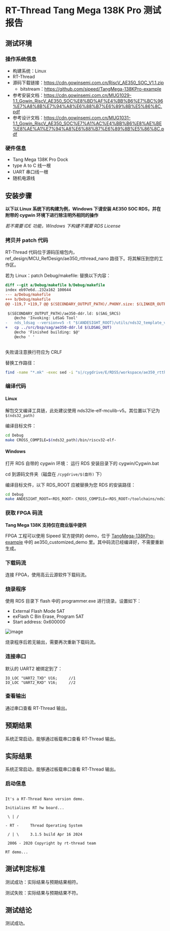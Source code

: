 # RT-Thread Tang Mega 138K Pro 测试报告

## 测试环境

### 操作系统信息

- 构建系统：Linux
- RT-Thread
- 源码下载链接：https://cdn.gowinsemi.com.cn/RiscV_AE350_SOC_V1.1.zip
	- bitstream：https://github.com/sipeed/TangMega-138KPro-example
- 参考安装文档：https://cdn.gowinsemi.com.cn/MUG1029-1.1_Gowin_RiscV_AE350_SOC%E8%BD%AF%E4%BB%B6%E7%BC%96%E7%A8%8B%E7%94%A8%E6%88%B7%E6%89%8B%E5%86%8C.pdf
- 参考设计文档：https://cdn.gowinsemi.com.cn/MUG1031-1.1_Gowin_RiscV_AE350_SOC%E7%A1%AC%E4%BB%B6%E8%AE%BE%E8%AE%A1%E7%94%A8%E6%88%B7%E6%89%8B%E5%86%8C.pdf

### 硬件信息

- Tang Mega 138K Pro Dock
- type A to C 线一根
- UART 串口线一根
- 随机电源线

## 安装步骤

**以下以 Linux 系统下的构建为例，Windows 下请安装 AE350 SOC RDS，并在附带的 cygwin 环境下进行除注明外相同的操作**

*若不需要 IDE 功能，Windows 下构建不需要 RDS License*

### 拷贝并 patch 代码

RT-Thread 代码位于源码压缩包内，ref_design/MCU_RefDesign/ae350_rtthread_nano 路径下。将其解压到您的工作区。


若为 Linux：patch Debug/makefile:
替换以下内容：
```diff
diff --git a/Debug/makefile b/Debug/makefile
index eb97e6d..232a162 100644
--- a/Debug/makefile
+++ b/Debug/makefile
@@ -119,7 +119,7 @@ $(SECONDARY_OUTPUT_PATH)/.PHONY.size: $(LINKER_OUTPUTS)
 
 $(SECONDARY_OUTPUT_PATH)/ae350-ddr.ld: $(SAG_SRCS)
 	@echo 'Invoking: LdSaG Tool'
-	nds_ldsag --version=v5 -t "$(ANDESIGHT_ROOT)/utils/nds32_template_v5.txt" "$(SAG_FILE)" -o $(LDSAG_OUT)
+	cp ../src/bsp/sag/ae350-ddr.ld $(LDSAG_OUT)
 	@echo 'Finished building: $@'
 	@echo ' '
 

```
失败请注意换行符应为 CRLF

替换工作路径：
```bash
find -name "*.mk" -exec sed -i "s|/cygdrive/E/RDS5/workspace/ae350_rtthread_nano|$(pwd)|g" {} \;
```

### 编译代码

#### Linux
解包交叉编译工具链，此处建议使用 nds32le-elf-mculib-v5。其位置以下记为 `$(nds32_path)`

编译目标文件：
```bash
cd Debug
make CROSS_COMPILE=$(nds32_path)/bin/riscv32-elf-
```

#### Windows
打开 RDS 自带的 cygwin 环境：
运行 RDS 安装目录下的 cygwin/Cygwin.bat

cd 到源码文件夹（磁盘在 `/cygdrive/$(盘符)` 下）

编译目标文件，以下 RDS_ROOT 应被替换为您 RDS 的安装路径：
```bash
cd Debug
make ANDESIGHT_ROOT=<RDS_ROOT> CROSS_COMPILE=<RDS_ROOT>/toolchains/nds32le-elf-mculib-v5/bin/riscv32-elf-
```

### 获取 FPGA 码流

**Tang Mega 138K 支持仅在商业版中提供**

FPGA 工程可以使用 Sipeed 官方提供的 demo，位于 [TangMega-138KPro-example](https://github.com/sipeed/TangMega-138KPro-example) 中的 ae350_customized_demo 里。其中码流已经编译好，不需要重新生成。

### 下载码流

连接 FPGA，使用高云云源软件下载码流。

### 烧录程序

使用 RDS 目录下 flash 中的 programmer.exe 进行烧录。设置如下：
- External Flash Mode 5AT
- exFlash C Bin Erase, Program 5AT
- Start address: 0x600000

![image](image.png)

烧录程序后若无输出，需要再次重新下载码流。

### 连接串口

默认的 UART2 被绑定到了：
```
IO_LOC "UART2_TXD" U16;     //1
IO_LOC "UART2_RXD" V16;     //2
```

### 查看输出

通过串口查看 RT-Thread 输出。

## 预期结果

系统正常启动，能够通过板载串口查看 RT-Thread 输出。

## 实际结果

系统正常启动，能够通过板载串口查看 RT-Thread 输出。

### 启动信息

```log

It's a RT-Thread Nano version demo.

Initializes RT hw board...

 \ | /

- RT -     Thread Operating System

 / | \     3.1.5 build Apr 16 2024

 2006 - 2020 Copyright by rt-thread team

RT demo...

```

## 测试判定标准

测试成功：实际结果与预期结果相符。

测试失败：实际结果与预期结果不符。

## 测试结论

测试成功。